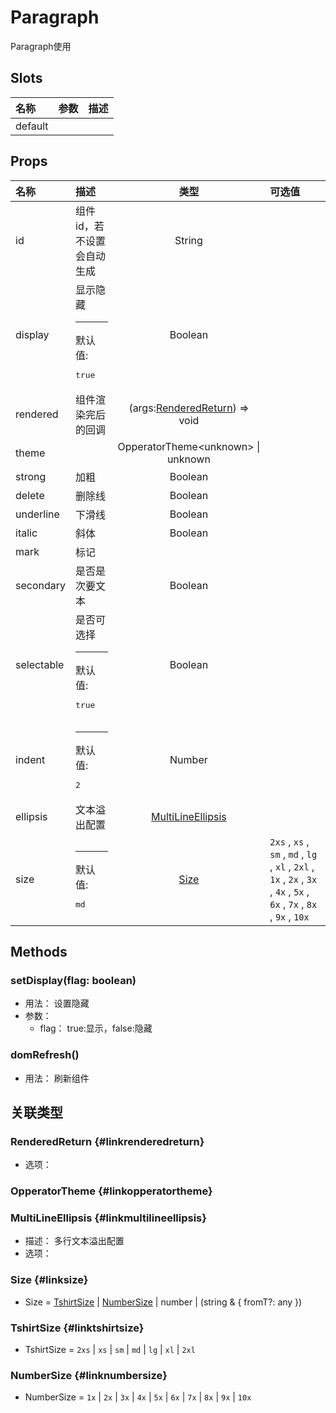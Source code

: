 # Paragraph


Paragraph使用

## Slots


<div class="slots">

| 名称    | 参数 | 描述 |
| :------ | :--- | :--- |
| default |      |      |

</div>



## Props


<div class="props">

| 名称       | 描述                                     |                           类型                          | 可选值                                                                                                                  |
| :--------- | :--------------------------------------- | :-----------------------------------------------------: | :---------------------------------------------------------------------------------------------------------------------- |
| id         | 组件id，若不设置会自动生成               |                          String                         |                                                                                                                         |
| display    | 显示隐藏<hr>默认值:<br><pre>true</pre>   |                         Boolean                         |                                                                                                                         |
| rendered   | 组件渲染完后的回调                       | (args:[RenderedReturn](#linkrenderedreturn)) =&gt; void |                                                                                                                         |
| theme      |                                          |         OpperatorTheme&lt;unknown&gt; \| unknown        |                                                                                                                         |
| strong     | 加粗                                     |                         Boolean                         |                                                                                                                         |
| delete     | 删除线                                   |                         Boolean                         |                                                                                                                         |
| underline  | 下滑线                                   |                         Boolean                         |                                                                                                                         |
| italic     | 斜体                                     |                         Boolean                         |                                                                                                                         |
| mark       | 标记                                     |                                                         |                                                                                                                         |
| secondary  | 是否是次要文本                           |                         Boolean                         |                                                                                                                         |
| selectable | 是否可选择<hr>默认值:<br><pre>true</pre> |                         Boolean                         |                                                                                                                         |
| indent     | <hr>默认值:<br><pre>2</pre>              |                          Number                         |                                                                                                                         |
| ellipsis   | 文本溢出配置                             |       [MultiLineEllipsis](#linkmultilineellipsis)       |                                                                                                                         |
| size       | <hr>默认值:<br><pre>md</pre>             |                    [Size](#linksize)                    | `2xs` , `xs` , `sm` , `md` , `lg` , `xl` , `2xl` , `1x` , `2x` , `3x` , `4x` , `5x` , `6x` , `7x` , `8x` , `9x` , `10x` |

</div>



## Methods

### setDisplay(flag: boolean)
- 用法： 设置隐藏
- 参数：
	 - flag： true:显示，false:隐藏

### domRefresh()
- 用法： 刷新组件

## 关联类型



### RenderedReturn {#linkrenderedreturn}

- 选项：

### OpperatorTheme {#linkopperatortheme}


### MultiLineEllipsis {#linkmultilineellipsis}

- 描述： 多行文本溢出配置
- 选项：

### Size {#linksize}

- Size = 	 [TshirtSize](#linktshirtsize) \| [NumberSize](#linknumbersize) \| number \| (string &amp; { fromT?: any })

### TshirtSize {#linktshirtsize}

- TshirtSize = 	 `2xs` \| `xs` \| `sm` \| `md` \| `lg` \| `xl` \| `2xl`

### NumberSize {#linknumbersize}

- NumberSize = 	 `1x` \| `2x` \| `3x` \| `4x` \| `5x` \| `6x` \| `7x` \| `8x` \| `9x` \| `10x`